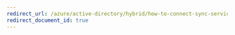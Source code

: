 ```yaml
---
redirect_url: /azure/active-directory/hybrid/how-to-connect-sync-service-manager-ui-mvsearch
redirect_document_id: true
---
```

